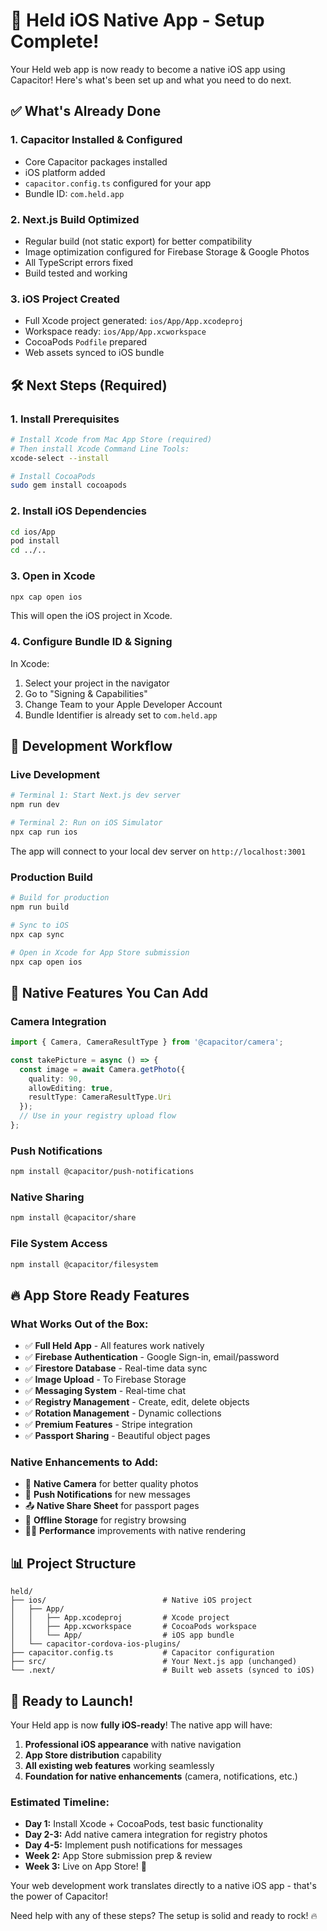# 🚀 Held iOS Native App - Setup Complete!

Your Held web app is now ready to become a native iOS app using Capacitor! Here's what's been set up and what you need to do next.

## ✅ What's Already Done

### 1. **Capacitor Installed & Configured**
- Core Capacitor packages installed
- iOS platform added
- `capacitor.config.ts` configured for your app
- Bundle ID: `com.held.app`

### 2. **Next.js Build Optimized**
- Regular build (not static export) for better compatibility
- Image optimization configured for Firebase Storage & Google Photos
- All TypeScript errors fixed
- Build tested and working

### 3. **iOS Project Created**
- Full Xcode project generated: `ios/App/App.xcodeproj`
- Workspace ready: `ios/App/App.xcworkspace`
- CocoaPods `Podfile` prepared
- Web assets synced to iOS bundle

## 🛠 Next Steps (Required)

### 1. **Install Prerequisites**
```bash
# Install Xcode from Mac App Store (required)
# Then install Xcode Command Line Tools:
xcode-select --install

# Install CocoaPods
sudo gem install cocoapods
```

### 2. **Install iOS Dependencies**
```bash
cd ios/App
pod install
cd ../..
```

### 3. **Open in Xcode**
```bash
npx cap open ios
```
This will open the iOS project in Xcode.

### 4. **Configure Bundle ID & Signing**
In Xcode:
1. Select your project in the navigator
2. Go to "Signing & Capabilities"
3. Change Team to your Apple Developer Account
4. Bundle Identifier is already set to `com.held.app`

## 🎯 Development Workflow

### **Live Development**
```bash
# Terminal 1: Start Next.js dev server
npm run dev

# Terminal 2: Run on iOS Simulator
npx cap run ios
```
The app will connect to your local dev server on `http://localhost:3001`

### **Production Build**
```bash
# Build for production
npm run build

# Sync to iOS
npx cap sync

# Open in Xcode for App Store submission
npx cap open ios
```

## 📱 Native Features You Can Add

### **Camera Integration**
```typescript
import { Camera, CameraResultType } from '@capacitor/camera';

const takePicture = async () => {
  const image = await Camera.getPhoto({
    quality: 90,
    allowEditing: true,
    resultType: CameraResultType.Uri
  });
  // Use in your registry upload flow
};
```

### **Push Notifications**
```bash
npm install @capacitor/push-notifications
```

### **Native Sharing**
```bash
npm install @capacitor/share
```

### **File System Access**
```bash
npm install @capacitor/filesystem
```

## 🔥 App Store Ready Features

### **What Works Out of the Box:**
- ✅ **Full Held App** - All features work natively
- ✅ **Firebase Authentication** - Google Sign-in, email/password
- ✅ **Firestore Database** - Real-time data sync
- ✅ **Image Upload** - To Firebase Storage
- ✅ **Messaging System** - Real-time chat
- ✅ **Registry Management** - Create, edit, delete objects
- ✅ **Rotation Management** - Dynamic collections
- ✅ **Premium Features** - Stripe integration
- ✅ **Passport Sharing** - Beautiful object pages

### **Native Enhancements to Add:**
- 📸 **Native Camera** for better quality photos
- 🔔 **Push Notifications** for new messages
- 📤 **Native Share Sheet** for passport pages
- 💾 **Offline Storage** for registry browsing
- 🏃‍♂️ **Performance** improvements with native rendering

## 📊 Project Structure

```
held/
├── ios/                          # Native iOS project
│   ├── App/
│   │   ├── App.xcodeproj         # Xcode project
│   │   ├── App.xcworkspace       # CocoaPods workspace
│   │   └── App/                  # iOS app bundle
│   └── capacitor-cordova-ios-plugins/
├── capacitor.config.ts           # Capacitor configuration
├── src/                          # Your Next.js app (unchanged)
└── .next/                        # Built web assets (synced to iOS)
```

## 🚀 Ready to Launch!

Your Held app is now **fully iOS-ready**! The native app will have:

1. **Professional iOS appearance** with native navigation
2. **App Store distribution** capability
3. **All existing web features** working seamlessly
4. **Foundation for native enhancements** (camera, notifications, etc.)

### **Estimated Timeline:**
- **Day 1:** Install Xcode + CocoaPods, test basic functionality
- **Day 2-3:** Add native camera integration for registry photos
- **Day 4-5:** Implement push notifications for messages
- **Week 2:** App Store submission prep & review
- **Week 3:** Live on App Store! 🎉

Your web development work translates directly to a native iOS app - that's the power of Capacitor! 

Need help with any of these steps? The setup is solid and ready to rock! 🔥

